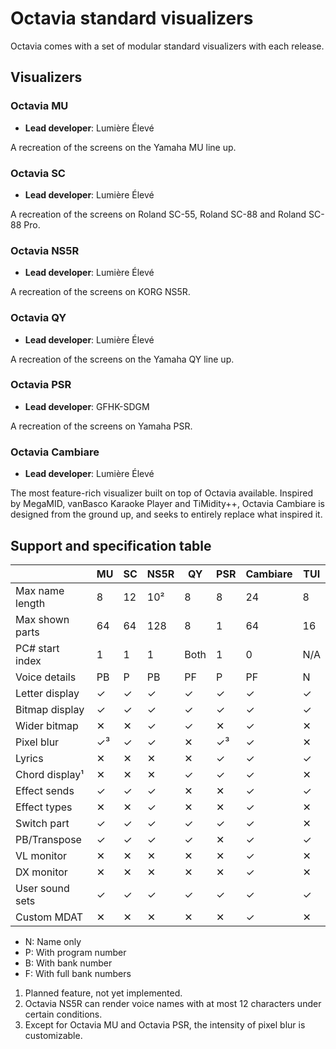 # Octavia standard visualizers
Octavia comes with a set of modular standard visualizers with each release.

## Visualizers
### Octavia MU
* **Lead developer**: Lumière Élevé

A recreation of the screens on the Yamaha MU line up.

### Octavia SC
* **Lead developer**: Lumière Élevé

A recreation of the screens on Roland SC-55, Roland SC-88 and Roland SC-88 Pro.

### Octavia NS5R
* **Lead developer**: Lumière Élevé

A recreation of the screens on KORG NS5R.

### Octavia QY
* **Lead developer**: Lumière Élevé

A recreation of the screens on the Yamaha QY line up.

### Octavia PSR
* **Lead developer**: GFHK-SDGM

A recreation of the screens on Yamaha PSR.

### Octavia Cambiare
* **Lead developer**: Lumière Élevé

The most feature-rich visualizer built on top of Octavia available. Inspired by MegaMID, vanBasco Karaoke Player and TiMidity++, Octavia Cambiare is designed from the ground up, and seeks to entirely replace what inspired it.

## Support and specification table
|                  | MU | SC | NS5R | QY | PSR | Cambiare | TUI |
| ---------------- | -- | -- | ---- | -- | --- | -------- | --- |
| Max name length  | 8  | 12 | 10²  | 8  | 8   | 24       | 8   |
| Max shown parts  | 64 | 64 | 128  | 8  | 1   | 64       | 16  |
| PC# start index  | 1  | 1  | 1    | Both | 1 | 0        | N/A |
| Voice details    | PB | P  | PB   | PF | P   | PF       | N   |
| Letter display   | ✓  | ✓  | ✓    | ✓  | ✓   | ✓        | ✓   |
| Bitmap display   | ✓  | ✓  | ✓    | ✓  | ✓   | ✓        | ✓   |
| Wider bitmap     | ✕  | ✕  | ✓    | ✓  | ✕   | ✓        | ✕   |
| Pixel blur       | ✓³ | ✓  | ✓    | ✕  | ✓³  | ✓        | ✕   |
| Lyrics           | ✕  | ✕  | ✕    | ✕  | ✓   | ✓        | ✓   |
| Chord display¹   | ✕  | ✕  | ✕    | ✓  | ✓   | ✓        | ✕   |
| Effect sends     | ✓  | ✓  | ✓    | ✕  | ✕   | ✓        | ✓   |
| Effect types     | ✕  | ✕  | ✓    | ✕  | ✕   | ✓        | ✕   |
| Switch part      | ✓  | ✓  | ✓    | ✓  | ✓   | ✓        | ✕   |
| PB/Transpose     | ✓  | ✓  | ✓    | ✓  | ✕   | ✓        | ✓   |
| VL monitor       | ✕  | ✕  | ✕    | ✕  | ✕   | ✓        | ✕   |
| DX monitor       | ✕  | ✕  | ✕    | ✕  | ✕   | ✓        | ✕   |
| User sound sets  | ✓  | ✓  | ✓    | ✓  | ✓   | ✓        | ✓   |
| Custom MDAT      | ✕  | ✕  | ✕    | ✕  | ✕   | ✓        | ✕   |

* N: Name only
* P: With program number
* B: With bank number
* F: With full bank numbers

1. Planned feature, not yet implemented.
2. Octavia NS5R can render voice names with at most 12 characters under certain conditions.
3. Except for Octavia MU and Octavia PSR, the intensity of pixel blur is customizable.
